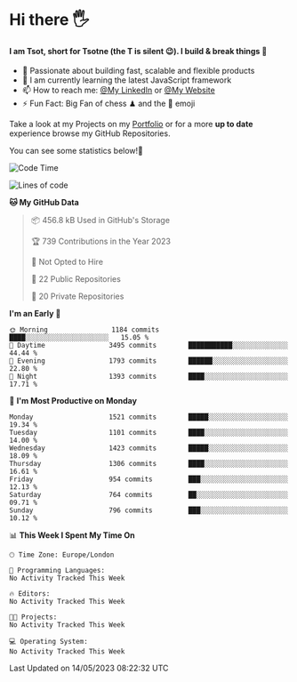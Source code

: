 # Hi there :raised_hand_with_fingers_splayed:
#### I am Tsot, short for Tsotne (the T is silent :wink:). I build & break things :space_invader:
- :telescope: Passionate about building fast, scalable and flexible products
- :seedling: I am currently learning the latest JavaScript framework 
- :mailbox: How to reach me: [@My LinkedIn](https://www.linkedin.com/in/tsotne-gvadzabia/) or [@My Website](https://tsotne.co.uk/contact)
- :zap: Fun Fact: Big Fan of chess ♟ and the 👾 emoji

Take a look at my Projects on my [Portfolio](https://tsotne.co.uk/) or for a more **up to date** experience browse my GitHub Repositories.

You can see some statistics below!:space_invader:
<!--START_SECTION:waka-->
![Code Time](http://img.shields.io/badge/Code%20Time-761%20hrs%202%20mins-blue)

![Lines of code](https://img.shields.io/badge/From%20Hello%20World%20I%27ve%20Written-4.8%20million%20lines%20of%20code-blue)

**🐱 My GitHub Data** 

> 📦 456.8 kB Used in GitHub's Storage 
 > 
> 🏆 739 Contributions in the Year 2023
 > 
> 🚫 Not Opted to Hire
 > 
> 📜 22 Public Repositories 
 > 
> 🔑 20 Private Repositories 
 > 
**I'm an Early 🐤** 

```text
🌞 Morning                1184 commits        ████░░░░░░░░░░░░░░░░░░░░░   15.05 % 
🌆 Daytime                3495 commits        ███████████░░░░░░░░░░░░░░   44.44 % 
🌃 Evening                1793 commits        ██████░░░░░░░░░░░░░░░░░░░   22.80 % 
🌙 Night                  1393 commits        ████░░░░░░░░░░░░░░░░░░░░░   17.71 % 
```
📅 **I'm Most Productive on Monday** 

```text
Monday                   1521 commits        █████░░░░░░░░░░░░░░░░░░░░   19.34 % 
Tuesday                  1101 commits        ████░░░░░░░░░░░░░░░░░░░░░   14.00 % 
Wednesday                1423 commits        █████░░░░░░░░░░░░░░░░░░░░   18.09 % 
Thursday                 1306 commits        ████░░░░░░░░░░░░░░░░░░░░░   16.61 % 
Friday                   954 commits         ███░░░░░░░░░░░░░░░░░░░░░░   12.13 % 
Saturday                 764 commits         ██░░░░░░░░░░░░░░░░░░░░░░░   09.71 % 
Sunday                   796 commits         ███░░░░░░░░░░░░░░░░░░░░░░   10.12 % 
```


📊 **This Week I Spent My Time On** 

```text
🕑︎ Time Zone: Europe/London

💬 Programming Languages: 
No Activity Tracked This Week

🔥 Editors: 
No Activity Tracked This Week

🐱‍💻 Projects: 
No Activity Tracked This Week

💻 Operating System: 
No Activity Tracked This Week
```


 Last Updated on 14/05/2023 08:22:32 UTC
<!--END_SECTION:waka-->
